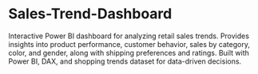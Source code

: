 # Sales-Trend-Dashboard
Interactive Power BI dashboard for analyzing retail sales trends. Provides insights into product performance, customer behavior, sales by category, color, and gender, along with shipping preferences and ratings. Built with Power BI, DAX, and shopping trends dataset for data-driven decisions.
